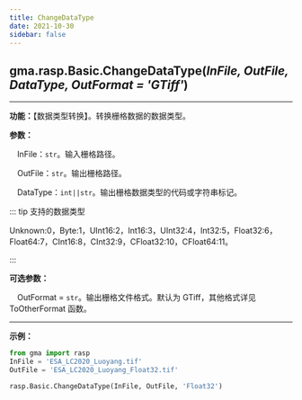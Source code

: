 ```yaml
---
title: ChangeDataType
date: 2021-10-30
sidebar: false
---
```


## gma.rasp.Basic.**ChangeDataType**(*InFile, OutFile, DataType, OutFormat = 'GTiff'*)

---

**功能：**【数据类型转换】。转换栅格数据的数据类型。

**参数：** 

&emsp;InFile：`str`。输入栅格路径。

&emsp;OutFile：`str`。输出栅格路径。

&emsp;DataType：`int||str`。输出栅格数据类型的代码或字符串标记。

::: tip 支持的数据类型

Unknown:0，Byte:1，UInt16:2，Int16:3，UInt32:4，Int32:5，Float32:6，Float64:7，CInt16:8，CInt32:9，CFloat32:10，CFloat64:11。

:::

**可选参数：**

&emsp;OutFormat  = `str`。输出栅格文件格式。默认为 GTiff，其他格式详见 ToOtherFormat 函数。

---

**示例：**

```python
from gma import rasp
InFile = 'ESA_LC2020_Luoyang.tif'
OutFile = 'ESA_LC2020_Luoyang_Float32.tif'

rasp.Basic.ChangeDataType(InFile, OutFile, 'Float32')
```